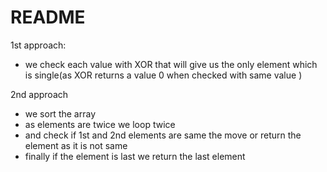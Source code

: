 # README

1st approach:
- we check each value with XOR that will give us the only element which is single(as XOR returns a value 0 when checked with same value )

2nd approach
- we sort the array
- as elements are twice we loop twice
- and check if 1st and 2nd elements are same the move or return the element as it is not same 
- finally if the element is last we return the last element